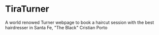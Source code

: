 # TiraTurner
A world renowed Turner webpage to book a haircut session with the best hairdresser in Santa Fe, "The Black" Cristian Porto
